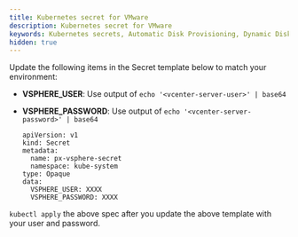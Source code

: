 ```yaml
---
title: Kubernetes secret for VMware
description: Kubernetes secret for VMware
keywords: Kubernetes secrets, Automatic Disk Provisioning, Dynamic Disk Provisioning, VMWare, vSphere ASG, Kubernetes, k8s
hidden: true
---
```



Update the following items in the Secret template below to match your environment:

* **VSPHERE_USER**: Use output of `echo '<vcenter-server-user>' | base64`
* **VSPHERE_PASSWORD**: Use output of `echo '<vcenter-server-password>' | base64`

   ```text
   apiVersion: v1
   kind: Secret
   metadata:
     name: px-vsphere-secret
     namespace: kube-system
   type: Opaque
   data:
     VSPHERE_USER: XXXX
     VSPHERE_PASSWORD: XXXX
   ```

`kubectl apply` the above spec after you update the above template with your user and password.
